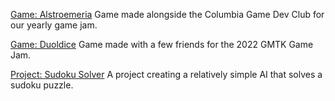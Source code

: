 [Game: Alstroemeria](https://cugamedev.itch.io/alstroemeria)
Game made alongside the Columbia Game Dev Club for our yearly game jam.

[Game: Duoldice](https://playerdox.itch.io/duoldice)
Game made with a few friends for the 2022 GMTK Game Jam.

[Project: Sudoku Solver](https://github.com/PAPDR/Sudoku-Solver)
A project creating a relatively simple AI that solves a sudoku puzzle.


